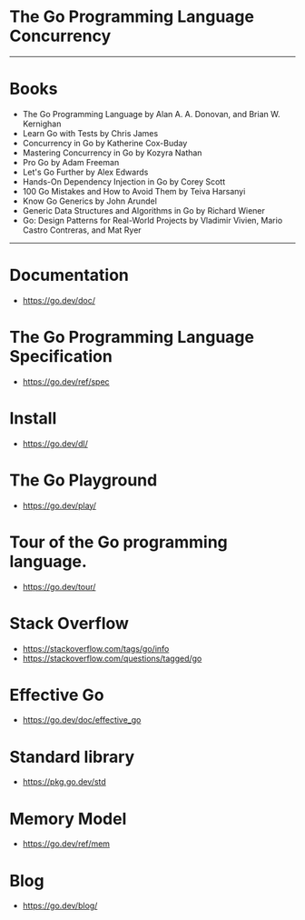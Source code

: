 # The Go Programming Language Concurrency


---

# Books
- The Go Programming Language by Alan A. A. Donovan, and Brian W. Kernighan
- Learn Go with Tests by Chris James
- Concurrency in Go by Katherine Cox-Buday
- Mastering Concurrency in Go by Kozyra Nathan
- Pro Go by Adam Freeman
- Let's Go Further by Alex Edwards
- Hands-On Dependency Injection in Go by Corey Scott
- 100 Go Mistakes and How to Avoid Them by Teiva Harsanyi
- Know Go Generics by John Arundel
- Generic Data Structures and Algorithms in Go by Richard Wiener
- Go: Design Patterns for Real-World Projects by Vladimir Vivien, Mario Castro Contreras, and Mat Ryer

---

# Documentation 
- https://go.dev/doc/

# The Go Programming Language Specification
- https://go.dev/ref/spec

# Install
- https://go.dev/dl/

# The Go Playground
- https://go.dev/play/

# Tour of the Go programming language.
- https://go.dev/tour/


# Stack Overflow
- https://stackoverflow.com/tags/go/info
- https://stackoverflow.com/questions/tagged/go

# Effective Go
- https://go.dev/doc/effective_go

# Standard library
- https://pkg.go.dev/std

# Memory Model
- https://go.dev/ref/mem

# Blog
- https://go.dev/blog/

